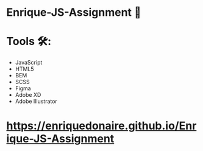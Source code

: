 #  Enrique-JS-Assignment 📱

#   Tools 🛠️:
  - JavaScript
  - HTML5
  - BEM
  - SCSS
  - Figma
  - Adobe XD
  - Adobe Illustrator

# https://enriquedonaire.github.io/Enrique-JS-Assignment  
